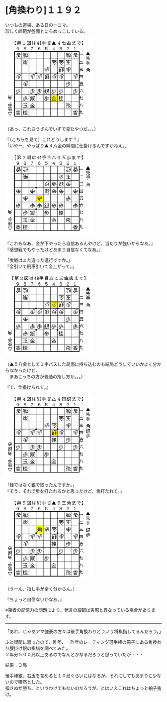# [角換わり]１１９２  

いつもの道場、ある日の一コマ。  
珍しく師範が盤面とにらめっこしている。  

![](images/20150419010959.png)  

（あっ、これさうざんでいずで見たやつだ。。。）  

『（こちらを見て）これどうします？』  
「いやー、やっぱり▲４八金の瞬間に仕掛けるんですかねえ。」  

![](images/20150419011000.png)  

『これもなあ、金が下やったら自信あるんやけど、当たりが強いからなあ。』  
『感想戦でもやったけどあまり自信なくてなあ。』  

「実戦はまた違った進行ですか。」  
『金引いて飛車引いて金上がって。』  

![](images/20150419011001.png)  

（▲５八金として１手パスした局面に持ち込むのも結局どうしていいかよく分からなかったけど、  
　まあこっちの方が普通の指し方か。。。）  

『で、仕掛けられて。』  

![](images/20150419011002.png)  

「桂ではなく銀で取ったんですか。」  
『そう、それで歩を打たれるかと思ったけど、角打たれて。』  

![](images/20150419011003.png)  

（うーん、指し手が全く分からん。）  

『ちょっと自信ないかなあ。』  



※筆者の記憶力の問題により、発言の細部は実際と異なっている場合があります。  

----------  

「あれ、じゃあアマ強豪の方々は後手角換わりどういう将棋指してるんだろう。」  

ふと疑問に思ったので、昨年、一昨年のレーティング選手権の冊子にある角換わり腰掛け銀の棋譜を調べてみた。  
２年分５００局以上あるのでなんとかなるだろうと思っていたが・・・  

結果：３局  

後手棒銀、右玉を含めると１０局ぐらいにはなるが、それにしてもあまりに少ないので唖然とした。  
指さぬが勝ち、というわけでもないのだろうが、とはいえこれはちょっと拍子抜け。  
